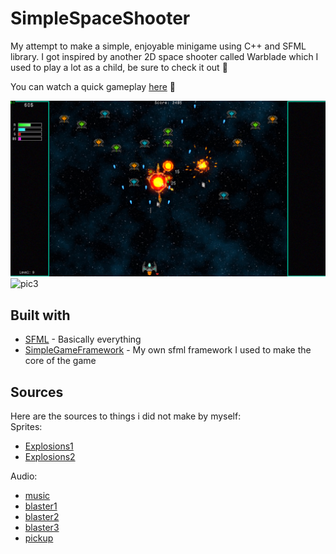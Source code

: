 # SimpleSpaceShooter
My attempt to make a simple, enjoyable minigame using C++ and SFML library. I got inspired by another 2D space
shooter called Warblade which I used to play a lot as a child, be sure to check it out :space_invader:

You can watch a quick gameplay [here](https://youtu.be/ys475QWXbcY) :poop:

![pic1](res/github/pic2.png)          
![pic3](res/github/lvlEditingDemo.gif)

## Built with
* [SFML](https://www.sfml-dev.org/) - Basically everything
* [SimpleGameFramework](https://github.com/boavenn/SimpleGameFramework) - My own sfml framework I used to make the core of the game

## Sources
Here are the sources to things i did not make by myself:\
Sprites:
* [Explosions1](https://sinestesia.itch.io/2d-explosions-animations)
* [Explosions2](https://sinestesia.itch.io/free-2d-explosion-animations-2)

Audio:
* [music](https://gooseninja.itch.io/space-music-pack)
* [blaster1](https://freesound.org/people/Theogobbo/sounds/397473/)
* [blaster2](https://freesound.org/people/MikeE63/sounds/466867/)
* [blaster3](https://freesound.org/people/MikeE63/sounds/466868/)
* [pickup](https://freesound.org/people/Scrampunk/sounds/345297/)
